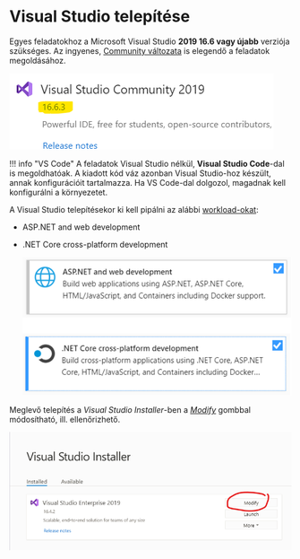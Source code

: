 # Visual Studio telepítése

Egyes feladatokhoz a Microsoft Visual Studio **2019 16.6 vagy újabb** verziója szükséges. Az ingyenes, [Community változata](https://visualstudio.microsoft.com/vs/community/) is elegendő a feladatok megoldásához.

![Visual Studio verzió](images/visual-studio/vs-verzio.png)

!!! info "VS Code"
    A feladatok Visual Studio nélkül, **Visual Studio Code**-dal is megoldhatóak. A kiadott kód váz azonban Visual Studio-hoz készült, annak konfigurációit tartalmazza. Ha VS Code-dal dolgozol, magadnak kell konfigurálni a környezetet.

A Visual Studio telepítésekor ki kell pipálni az alábbi [workload-okat](https://docs.microsoft.com/en-us/visualstudio/install/install-visual-studio?view=vs-2019#step-4---choose-workloads):

- ASP.NET and web development
- .NET Core cross-platform development

    ![Visual Studio workloadok](images/visual-studio/vs-workload.png)

Meglevő telepítés a _Visual Studio Installer_-ben a [_Modify_](https://docs.microsoft.com/en-us/visualstudio/install/modify-visual-studio?view=vs-2019) gombbal módosítható, ill. ellenőrizhető.

![Visual Studio komponensek telepítése](images/visual-studio/vs-installer-modify.png)
